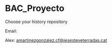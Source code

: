 # BAC_Proyecto
 Choose your history repository
 
Email:
   
   Alex: amartinezgonzalez.cf@iesesteveterradas.cat
   
